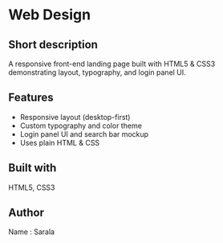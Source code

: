 # Web Design

## Short description
 A responsive front-end landing page built with HTML5 & CSS3 demonstrating layout, typography, and login panel UI.

 ## Features
 - Responsive layout (desktop-first)
 - Custom typography and color theme
 - Login panel UI and search bar mockup
 - Uses plain HTML & CSS

 ## Built with
  HTML5, CSS3
  
 ## Author
  Name : Sarala
